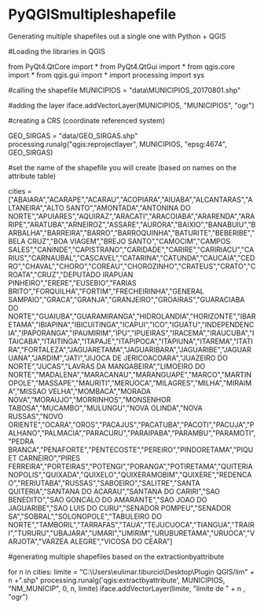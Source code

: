 # PyQGISmultipleshapefile
Generating multiple shapefiles out a single one with Python + QGIS

#Loading the libraries in QGIS

from PyQt4.QtCore import *
from PyQt4.QtGui import *
from qgis.core import *
from qgis.gui import *
import processing
import sys

#calling the shapefile
MUNICIPIOS = "data\MUNICIPIOS_20170801.shp"

#adding the layer
iface.addVectorLayer(MUNICIPIOS, "MUNICIPIOS", "ogr")

#creating a CRS (coordinate referenced system)

GEO_SIRGAS = "data/GEO_SIRGAS.shp"
processing.runalg("qgis:reprojectlayer", MUNICIPIOS, "epsg:4674", GEO_SIRGAS)

#set the name of the shapefile you will create (based on names on the attribute table)

cities = ["ABAIARA","ACARAPE","ACARAU","ACOPIARA","AIUABA","ALCANTARAS","ALTANEIRA","ALTO SANTO","AMONTADA","ANTONINA DO NORTE","APUIARES","AQUIRAZ","ARACATI","ARACOIABA","ARARENDA","ARARIPE","ARATUBA","ARNEIROZ","ASSARE","AURORA","BAIXIO","BANABUIU","BARBALHA","BARREIRA","BARRO","BARROQUINHA","BATURITE","BEBERIBE","BELA CRUZ","BOA VIAGEM","BREJO SANTO","CAMOCIM","CAMPOS SALES","CANINDE","CAPISTRANO","CARIDADE","CARIRE","CARIRIACU","CARIUS","CARNAUBAL","CASCAVEL","CATARINA","CATUNDA","CAUCAIA","CEDRO","CHAVAL","CHORO","COREAU","CHOROZINHO","CRATEUS","CRATO","CROATA","CRUZ","DEPUTADO IRAPUAN PINHEIRO","ERERE","EUSEBIO","FARIAS BRITO","FORQUILHA","FORTIM","FRECHEIRINHA","GENERAL SAMPAIO","GRACA","GRANJA","GRANJEIRO","GROAIRAS","GUARACIABA DO NORTE","GUAIUBA","GUARAMIRANGA","HIDROLANDIA","HORIZONTE","IBARETAMA","IBIAPINA","IBICUITINGA","ICAPUI","ICO","IGUATU","INDEPENDENCIA","IPAPORANGA","IPAUMIRIM","IPU","IPUEIRAS","IRACEMA","IRAUCUBA","ITAICABA","ITAITINGA","ITAPAJE","ITAPIPOCA","ITAPIUNA","ITAREMA","ITATIRA","FORTALEZA","JAGUARETAMA","JAGUARIBARA","JAGUARIBE","JAGUARUANA","JARDIM","JATI","JIJOCA DE JERICOACOARA","JUAZEIRO DO NORTE","JUCAS","LAVRAS DA MANGABEIRA","LIMOEIRO DO NORTE","MADALENA","MARACANAU","MARANGUAPE","MARCO","MARTINOPOLE","MASSAPE","MAURITI","MERUOCA","MILAGRES","MILHA","MIRAIMA","MISSAO VELHA","MOMBACA","MORADA NOVA","MORAUJO","MORRINHOS","MONSENHOR TABOSA","MUCAMBO","MULUNGU","NOVA OLINDA","NOVA RUSSAS","NOVO ORIENTE","OCARA","OROS","PACAJUS","PACATUBA","PACOTI","PACUJA","PALHANO","PALMACIA","PARACURU","PARAIPABA","PARAMBU","PARAMOTI","PEDRA BRANCA","PENAFORTE","PENTECOSTE","PEREIRO","PINDORETAMA","PIQUET CARNEIRO","PIRES FERREIRA","PORTEIRAS","POTENGI","PORANGA","POTIRETAMA","QUITERIANOPOLIS","QUIXADA","QUIXELO","QUIXERAMOBIM","QUIXERE","REDENCAO","RERIUTABA","RUSSAS","SABOEIRO","SALITRE","SANTA QUITERIA","SANTANA DO ACARAU","SANTANA DO CARIRI","SAO BENEDITO","SAO GONCALO DO AMARANTE","SAO JOAO DO JAGUARIBE","SAO LUIS DO CURU","SENADOR POMPEU","SENADOR SA","SOBRAL","SOLONOPOLE","TABULEIRO DO NORTE","TAMBORIL","TARRAFAS","TAUA","TEJUCUOCA","TIANGUA","TRAIRI","TURURU","UBAJARA","UMARI","UMIRIM","URUBURETAMA","URUOCA","VARJOTA","VARZEA ALEGRE","VICOSA DO CEARA"]

#generating multiple shapefiles based on the extractionbyattribute

for n in cities:
  limite = "C:\Users\eulimar.tiburcio\Desktop\Plugin QGIS/lim" + n +".shp"
  processing.runalg('qgis:extractbyattribute', MUNICIPIOS, "NM_MUNICIP", 0, n, limite)
  iface.addVectorLayer(limite, "limite de " + n , "ogr")
	
